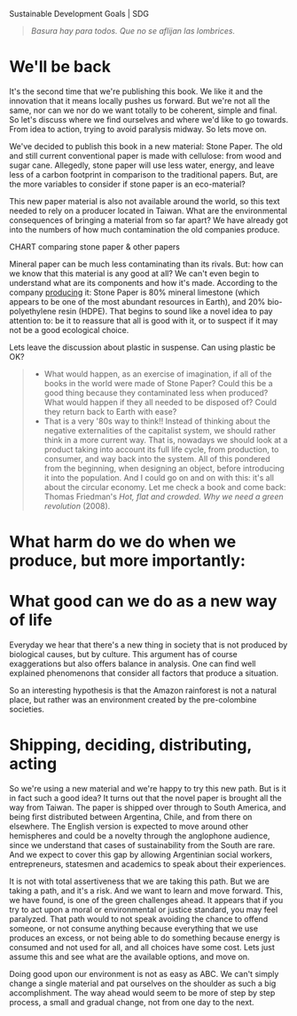 Sustainable Development Goals | SDG

> *Basura hay para todos. Que no se aflijan las lombrices.*



# We'll be back

It's the second time that we're publishing this book. We like it and the innovation that it means locally pushes us forward. But we're not all the same, nor can we nor do we want totally to be coherent, simple and final. So let's discuss where we find ourselves and where we'd like to go towards. From idea to action, trying to avoid paralysis midway. So lets move on.

We've decided to publish this book in a new material: Stone Paper.
The old and still current conventional paper is made with cellulose: from wood and sugar cane.
Allegedly, stone paper will use less water, energy, and leave less of a carbon footprint in comparison to the traditional papers.
But, are the more variables to consider if stone paper is an eco-material?

This new paper material is also not available around the world, so this text needed to rely on a producer located in Taiwan. What are the environmental consequences of bringing a material from so far apart? We have already got into the numbers of how much contamination the old companies produce.

CHART comparing stone paper & other papers

Mineral paper can be much less contaminating than its rivals. But: how can we know that this material is any good at all? We can't even begin to understand what are its components and how it's made. According to the company [producing](https://www.stone-paper.com/en/faq/) it: Stone Paper is 80% mineral limestone (which appears to be one of the most abundant resources in Earth), and 20% bio-polyethylene resin (HDPE). That begins to sound like a novel idea to pay attention to: be it to reassure that all is good with it, or to suspect if it may not be a good ecological choice.

Lets leave the discussion about plastic in suspense. Can using plastic be OK?

> * What would happen, as an exercise of imagination, if all of the books in the world were made of Stone Paper? Could this be a good thing because they contaminated less when produced? What would happen if they all needed to be disposed of? Could they return back to Earth with ease?
> * That is a very '80s way to think!! Instead of thinking about the negative externalities of the capitalist system, we should rather think in a more current way. That is, nowadays we should look at a product taking into account its full life cycle, from production, to consumer, and way back into the system. All of this pondered from the beginning, when designing an object, before introducing it into the population. And I could go on and on with this: it's all about the circular economy. Let me check a book and come back: Thomas Friedman's *Hot, flat and crowded. Why we need a green revolution* (2008).

# What harm do we do when we produce, but more importantly:

# What good can we do as a new way of life

Everyday we hear that there's a new thing in society that is not produced by biological causes, but by culture. This argument has of course exaggerations but also offers balance in analysis. One can find well explained phenomenons that consider all factors that produce a situation.

So an interesting hypothesis is that the Amazon rainforest is not a natural place, but rather was an environment created by the pre-colombine societies. 



# Shipping, deciding, distributing, acting

So we're using a new material and we're happy to try this new path. But is it in fact such a good idea? It turns out that the novel paper is brought all the way from Taiwan. The paper is shipped over through to South America, and being first distributed between Argentina, Chile, and from there on elsewhere. The English version is expected to move around other hemispheres and could be a novelty through the anglophone audience, since we understand that cases of sustainability from the South are rare. And we expect to cover this gap by allowing Argentinian social workers, entrepreneurs, statesmen and academics to speak about their experiences.

It is not with total assertiveness that we are taking this path. But we are taking a path, and it's a risk. And we want to learn and move forward. This, we have found, is one of the green challenges ahead. It appears that if you try to act upon a moral or environmental or justice standard, you may feel paralyzed. That path would to not speak avoiding the chance to offend someone, or not consume anything because everything that we use produces an excess, or not being able to do something because energy is consumed and not used for all, and all choices have some cost. Lets just assume this and see what are the available options, and move on.

Doing good upon our environment is not as easy as ABC. We can't simply change a single material and pat ourselves on the shoulder as such a big accomplishment. The way ahead would seem to be more of step by step process, a small and gradual change, not from one day to the next.

